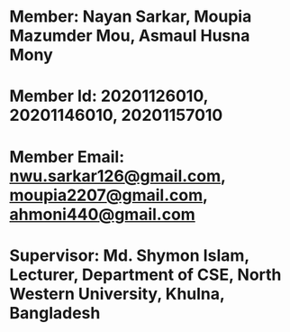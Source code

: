 # Member: Nayan Sarkar, Moupia Mazumder Mou, Asmaul Husna Mony
# Member Id: 20201126010, 20201146010, 20201157010
# Member Email: nwu.sarkar126@gmail.com, moupia2207@gmail.com, ahmoni440@gmail.com
# Supervisor: Md. Shymon Islam, Lecturer, Department of CSE, North Western University, Khulna, Bangladesh
